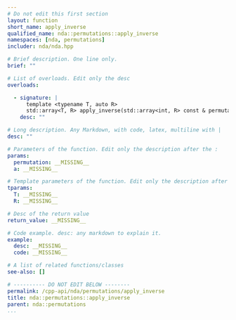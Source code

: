 ```yaml
---
# Do not edit this first section
layout: function
short_name: apply_inverse
qualified_name: nda::permutations::apply_inverse
namespaces: [nda, permutations]
includer: nda/nda.hpp

# Brief description. One line only.
brief: ""

# List of overloads. Edit only the desc
overloads:

  - signature: |
      template <typename T, auto R>
      std::array<T, R> apply_inverse(std::array<int, R> const & permutation, std::array<T, R> const & a)
    desc: ""

# Long description. Any Markdown, with code, latex, multiline with |
desc: ""

# Parameters of the function. Edit only the description after the :
params:
  permutation: __MISSING__
  a: __MISSING__

# Template parameters of the function. Edit only the description after the :
tparams:
  T: __MISSING__
  R: __MISSING__

# Desc of the return value
return_value: __MISSING__

# Code example. desc: any markdown to explain it.
example:
  desc: __MISSING__
  code: __MISSING__

# A list of related functions/classes
see-also: []

# ---------- DO NOT EDIT BELOW --------
permalink: /cpp-api/nda/permutations/apply_inverse
title: nda::permutations::apply_inverse
parent: nda::permutations
...
```


